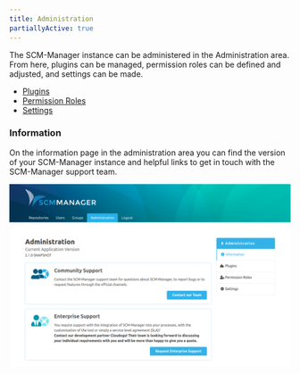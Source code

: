 ```yaml
---
title: Administration
partiallyActive: true
---
```

The SCM-Manager instance can be administered in the Administration area. From here, plugins can be managed, permission roles can be defined and adjusted, and settings can be made.

* [Plugins](plugins/)
* [Permission Roles](roles/)
* [Settings](settings/)

### Information
On the information page in the administration area you can find the version of your SCM-Manager instance and helpful links to get in touch with the SCM-Manager support team.

![Administration-Information](assets/administration-information.png)
